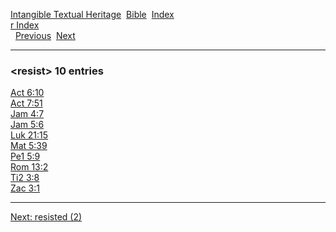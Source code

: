 [Intangible Textual Heritage](../../index)  [Bible](../index) 
[Index](index)   
[r Index](_r_)  
  [Previous](c09431)  [Next](c09433) 

------------------------------------------------------------------------

### &lt;resist&gt; 10 entries

[Act 6:10](../kjv/act006.htm#010)  
[Act 7:51](../kjv/act007.htm#051)  
[Jam 4:7](../kjv/jam004.htm#007)  
[Jam 5:6](../kjv/jam005.htm#006)  
[Luk 21:15](../kjv/luk021.htm#015)  
[Mat 5:39](../kjv/mat005.htm#039)  
[Pe1 5:9](../kjv/pe1005.htm#009)  
[Rom 13:2](../kjv/rom013.htm#002)  
[Ti2 3:8](../kjv/ti2003.htm#008)  
[Zac 3:1](../kjv/zac003.htm#001)  

------------------------------------------------------------------------

[Next: resisted (2)](c09433)
